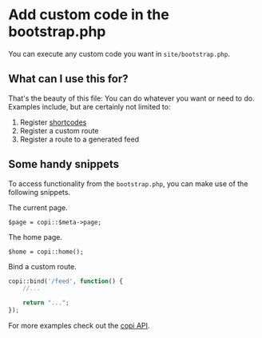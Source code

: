 # Add custom code in the bootstrap.php

You can execute any custom code you want in `site/bootstrap.php`.

## What can I use this for?

That's the beauty of this file: You can do whatever you want or need to do. Examples include, but are certainly not limited to:

1. Register [shortcodes](shortcodes.md)
2. Register a custom route
3. Register a route to a generated feed

## Some handy snippets

To access functionality from the `bootstrap.php`, you can make use of the following snippets.

The current page.

`$page = copi::$meta->page;`

The home page.

`$home = copi::home();`

Bind a custom route.

```php
copi::bind('/feed', function() {
    //...

    return "...";
});
```

For more examples check out the [copi API](copi-api.md).
